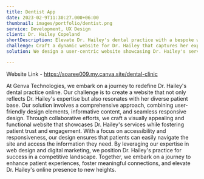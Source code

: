 ```yaml
---
title: Dentist App
date: 2023-02-9T11:30:27.000+06:00
thumbnail: images/portfolio/dentist.png
service: Development, UX Design
client: Dr. Hailey Copeland
shortDescription: Elevate Dr. Hailey's dental practice with a bespoke website. Explore our tailored solutions for seamless patient engagement and practice growth.
challenge: Craft a dynamic website for Dr. Hailey that captures her expertise, fosters patient trust, and stands out in a competitive market, tailored to diverse audience needs.
solution: We design a user-centric website showcasing Dr. Hailey's services, integrating responsive design, informative content, and intuitive navigation. Our solution enhances patient experience and practice visibility.

---
```

Website Link - https://soaree009.my.canva.site/dental-clinic

At Genva Technologies, we embark on a journey to redefine Dr. Hailey's dental practice online. Our challenge is to create a website that not only reflects Dr. Hailey's expertise but also resonates with her diverse patient base. Our solution involves a comprehensive approach, combining user-friendly design elements, informative content, and seamless responsive design. Through collaborative efforts, we craft a visually appealing and functional website that showcases Dr. Hailey's services while fostering patient trust and engagement. With a focus on accessibility and responsiveness, our design ensures that patients can easily navigate the site and access the information they need. By leveraging our expertise in web design and digital marketing, we position Dr. Hailey's practice for success in a competitive landscape. Together, we embark on a journey to enhance patient experiences, foster meaningful connections, and elevate Dr. Hailey's online presence to new heights.